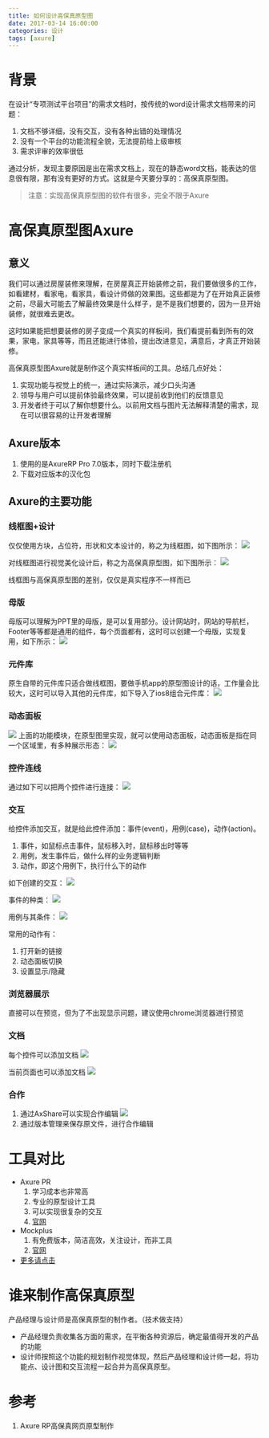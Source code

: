 ```yaml
---
title: 如何设计高保真原型图
date: 2017-03-14 16:00:00
categories: 设计
tags: [axure]
---
```


# 背景
在设计“专项测试平台项目”的需求文档时，按传统的word设计需求文档带来的问题：

1. 文档不够详细，没有交互，没有各种出错的处理情况
2. 没有一个平台的功能流程全貌，无法提前给上级审核
3. 需求评审的效率很低

通过分析，发现主要原因是出在需求文档上，现在的静态word文档，能表达的信息很有限，那有没有更好的方式。这就是今天要分享的：高保真原型图。

> 注意：实现高保真原型图的软件有很多，完全不限于Axure

# 高保真原型图Axure

## 意义
我们可以通过房屋装修来理解，在房屋真正开始装修之前，我们要做很多的工作，如看建材，看家电，看家具，看设计师做的效果图。这些都是为了在开始真正装修之前，尽最大可能去了解最终效果是什么样子，是不是我们想要的，因为一旦开始装修，就很难去更改。
  
这时如果能把想要装修的房子变成一个真实的样板间，我们看提前看到所有的效果，家电，家具等等，而且还能进行体验，提出改进意见，满意后，才真正开始装修。

高保真原型图Axure就是制作这个真实样板间的工具。总结几点好处：

1. 实现功能与视觉上的统一，通过实际演示，减少口头沟通
2. 领导与用户可以提前体验最终效果，可以提前收到他们的反馈意见
3. 开发者终于可以了解你想要什么。以前用文档与图片无法解释清楚的需求，现在可以很容易的让开发者理解

## Axure版本

1. 使用的是AxureRP Pro 7.0版本，同时下载注册机
2. 下载对应版本的汉化包

## Axure的主要功能

### 线框图+设计
仅仅使用方块，占位符，形状和文本设计的，称之为线框图，如下图所示：
![](线框图.png)

对线框图进行视觉美化设计后，称之为高保真原型图，如下图所示：
![](高保真原型图.png)

线框图与高保真原型图的差别，仅仅是真实程序不一样而已

### 母版
母版可以理解为PPT里的母版，是可以复用部分。设计网站时，网站的导航栏，Footer等等都是通用的组件，每个页面都有，这时可以创建一个母版，实现复用，如下所示：
![](母版.png)

### 元件库
原生自带的元件库只适合做线框图，要做手机app的原型图设计的话，工作量会比较大，这时可以导入其他的元件库，如下导入了ios8组合元件库：
![](元件库.png)

### 动态面板

![](动态图1.png)
上面的功能模块，在原型图里实现，就可以使用动态面板，动态面板是指在同一个区域里，有多种展示形态：
![](动态面板.png)

### 控件连线
通过如下可以把两个控件进行连接：
![](连线.png)

### 交互
给控件添加交互，就是给此控件添加：事件(event)，用例(case)，动作(action)。

1. 事件，如鼠标点击事件，鼠标移入时，鼠标移出时等等
2. 用例，发生事件后，做什么样的业务逻辑判断
3. 动作，即这个用例下，执行什么下的动作

如下创建的交互：
![](交互1.png)

事件的种类：
![](所有的事件.png)

用例与其条件：
![](用例.png)

常用的动作有：

1. 打开新的链接
2. 动态面板切换
3. 设置显示/隐藏

### 浏览器展示

直接可以在预览，但为了不出现显示问题，建议使用chrome浏览器进行预览

### 文档

每个控件可以添加文档
![](控件文档.png)

当前页面也可以添加文档
![](页面说明文档.png)

### 合作

1. 通过AxShare可以实现合作编辑
	![](合并编辑.png)
2. 通过版本管理来保存原文件，进行合作编辑

# 工具对比

- Axure PR
	1. 学习成本也非常高
	2. 专业的原型设计工具
	3. 可以实现很复杂的交互
	4. [官网](https://www.axure.com/)
- Mockplus
	1. 有免费版本，简洁高效，关注设计，而非工具
	2. [官网](https://www.mockplus.cn/)
- [更多请点击](http://www.shejidaren.com/wireframe-tools-you-must-try-in-2016.html)

# 谁来制作高保真原型
产品经理与设计师是高保真原型的制作者。（技术做支持）

- 产品经理负责收集各方面的需求，在平衡各种资源后，确定最值得开发的产品的功能
- 设计师按照这个功能的规划制作视觉体现，然后产品经理和设计师一起，将功能点、设计图和交互流程一起合并为高保真原型。

# 参考
1. Axure RP高保真网页原型制作






